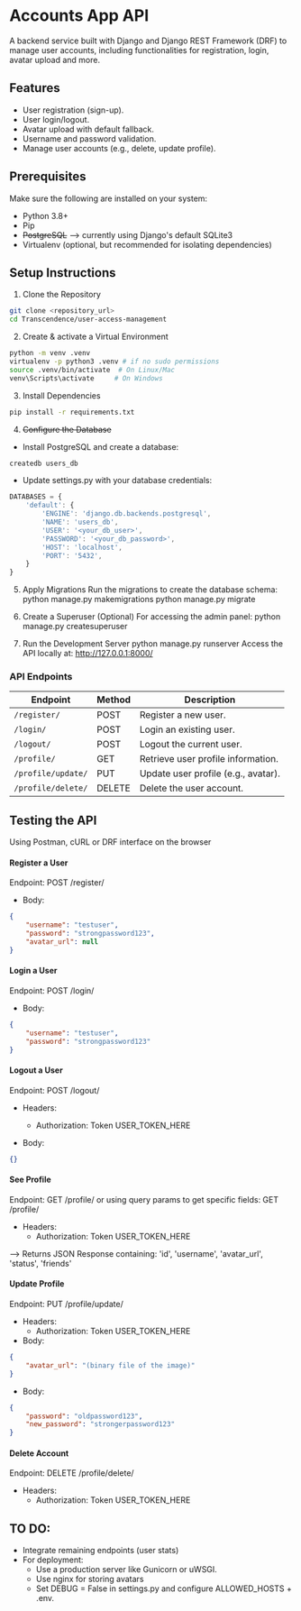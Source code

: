 # Accounts App API
A backend service built with Django and Django REST Framework (DRF) to manage user accounts, including functionalities for registration, login, avatar upload and more.

## Features
- User registration (sign-up).
- User login/logout.
- Avatar upload with default fallback.
- Username and password validation.
- Manage user accounts (e.g., delete, update profile).

## Prerequisites
Make sure the following are installed on your system:

- Python 3.8+
- Pip
- ~~PostgreSQL~~ --> currently using Django's default SQLite3
- Virtualenv (optional, but recommended for isolating dependencies)

## Setup Instructions

1. Clone the Repository
```sh
git clone <repository_url>
cd Transcendence/user-access-management
```

2. Create & activate a Virtual Environment
```sh
python -m venv .venv
virtualenv -p python3 .venv # if no sudo permissions
source .venv/bin/activate  # On Linux/Mac
venv\Scripts\activate     # On Windows
```

3. Install Dependencies
```sh
pip install -r requirements.txt
```

4. ~~Configure the Database~~
- Install PostgreSQL and create a database:
```sh
createdb users_db
```
- Update settings.py with your database credentials:
```js
DATABASES = {
    'default': {
        'ENGINE': 'django.db.backends.postgresql',
        'NAME': 'users_db',
        'USER': '<your_db_user>',
        'PASSWORD': '<your_db_password>',
        'HOST': 'localhost',
        'PORT': '5432',
    }
}
```

5. Apply Migrations
Run the migrations to create the database schema:
python manage.py makemigrations
python manage.py migrate

6. Create a Superuser (Optional)
For accessing the admin panel:
python manage.py createsuperuser

7. Run the Development Server
python manage.py runserver
Access the API locally at: http://127.0.0.1:8000/

### **API Endpoints**

| Endpoint           | Method | Description                         |
| ------------------ | ------ | ----------------------------------- |
| `/register/`       | POST   | Register a new user.                |
| `/login/`          | POST   | Login an existing user.             |
| `/logout/`         | POST   | Logout the current user.            |
| `/profile/`        | GET    | Retrieve user profile information.  |
| `/profile/update/` | PUT    | Update user profile (e.g., avatar). |
| `/profile/delete/` | DELETE | Delete the user account.            |


## Testing the API
Using Postman, cURL or DRF interface on the browser

#### **Register a User**
Endpoint: POST /register/
- Body:
```json
{
    "username": "testuser",
    "password": "strongpassword123",
    "avatar_url": null
}
```

#### **Login a User**
Endpoint: POST /login/
- Body:
```json
{
    "username": "testuser",
    "password": "strongpassword123"
}
```

#### **Logout a User**
Endpoint: POST /logout/
- Headers:
  - Authorization: Token USER_TOKEN_HERE

- Body:
```json
{}
```

#### **See Profile**
Endpoint: GET /profile/
or using query params to get specific fields: GET /profile/
- Headers:
  - Authorization: Token USER_TOKEN_HERE
  
--> Returns JSON Response containing: 'id', 'username', 'avatar_url', 'status', 'friends'

#### **Update Profile**
Endpoint: PUT /profile/update/
- Headers:
  - Authorization: Token USER_TOKEN_HERE
- Body:
```json
{
    "avatar_url": "(binary file of the image)"
}
```
- Body:
```json
{
    "password": "oldpassword123",
    "new_password": "strongerpassword123"
}
```

#### **Delete Account**
Endpoint: DELETE /profile/delete/
- Headers:
  - Authorization: Token USER_TOKEN_HERE

## TO DO:
- Integrate remaining endpoints (user stats)
- For deployment:
    - Use a production server like Gunicorn or uWSGI.
    - Use nginx for storing avatars
    - Set DEBUG = False in settings.py and configure ALLOWED_HOSTS + .env.
